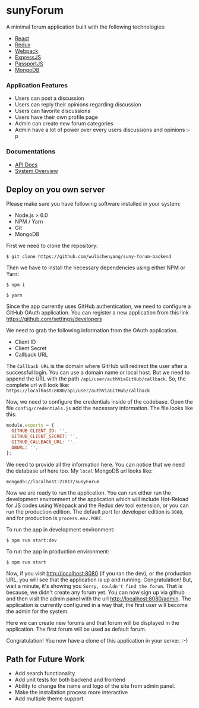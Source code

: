 # sunyForum
A minimal forum application built with the following technologies:
* [React](https://facebook.github.io/react/)
* [Redux](http://redux.js.org/)
* [Webpack](https://webpack.js.org/)
* [ExpressJS](https://expressjs.com/)
* [PassportJS](http://passportjs.org/)
* [MongoDB](https://www.mongodb.com/)

### Application Features
* Users can post a discussion
* Users can reply their opinions regarding discussion
* Users can favorite discussions
* Users have their own profile page
* Admin can create new forum categories
* Admin have a lot of power over every users discussions and opinions :-p

### Documentations
* [API Docs](https://github.com/shoumma/ReForum/blob/master/docs/api.md)
* [System Overview](https://github.com/shoumma/ReForum/blob/master/docs/system_overview.md)

## Deploy on you own server

Please make sure you have following software installed in your system:
* Node.js > 6.0
* NPM / Yarn
* Git
* MongoDB

First we need to clone the repository:
```
$ git clone https://github.com/wulichenyang/suny-forum-backend
```

Then we have to install the necessary dependencies using either NPM or Yarn:
```
$ npm i
```
```
$ yarn
```

Since the app currently uses GitHub authentication, we need to configure a GitHub OAuth application. You can register a new application from this link https://github.com/settings/developers

We need to grab the following information from the OAuth application.
* Client ID
* Client Secret
* Callback URL

The `Callback URL` is the domain where GitHub will redirect the user after a successful login. You can use a domain name or local host. But we need to append the URL with the path `/api/user/authViaGitHub/callback`. So, the complete url will look like:
`https://localhost:8080/api/user/authViaGitHub/callback`

Now, we need to configure the credentials inside of the codebase. Open the file `config/credentials.js` add the necessary information. The file looks like this:
```js
module.exports = {
  GITHUB_CLIENT_ID: '',
  GITHUB_CLIENT_SECRET: '',
  GITHUB_CALLBACK_URL: '',
  DBURL: '',
};
```

We need to provide all the information here. You can notice that we need the database url here too. My `local` MongoDB url looks like:
```
mongodb://localhost:27017/sunyForum
```

Now we are ready to run the application. You can run either run the development environment of the application which will include Hot-Reload for JS codes using Webpack and the Redux dev tool extension, or you can run the production edition. The default port for developer edition is `8080`, and for production is `process.env.PORT`.

To run the app in development environment:
```
$ npm run start:dev
```

To run the app in production environment:
```
$ npm run start
```

Now, if you visit [http://localhost:8080](http://localhost:8080) (if you ran the dev), or the production URL, you will see that the application is up and running. Congratulation! But, wait a minute, it's showing you `Sorry, couldn't find the forum`. That is because, we didn't create any forum yet. You can now sign up via github and then visit the admin panel with the url [http://localhost:8080/admin](http://localhost:8080/admin). The application is currently configured in a way that, the first user will become the admin for the system.

Here we can create new forums and that forum will be displayed in the application. The first forum will be used as default forum.

Congratulation! You now have a clone of this application in your server. :-)

## Path for Future Work
* Add search functionality
* Add unit tests for both backend and frontend
* Ability to change the name and logo of the site from admin panel.
* Make the installation process more interactive
* Add multiple theme support.
